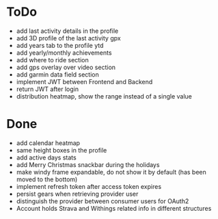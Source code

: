 # ToDo
- add last activity details in the profile
- add 3D profile of the last activity gpx 
- add years tab to the profile ytd
- add yearly/monthly achievements
- add where to ride section
- add gps overlay over video section
- add garmin data field section
- implement JWT between Frontend and Backend
- return JWT after login 
- distribution heatmap, show the range instead of a single value

# Done
- add calendar heatmap
- same height boxes in the profile
- add active days stats
- add Merry Christmas snackbar during the holidays
- make windy frame expandable, do not show it by default (has been moved to the bottom)
- implement refresh token after access token expires
- persist gears when retrieving provider user
- distinguish the provider between consumer users for OAuth2
- Account holds Strava and Withings related info in different structures
